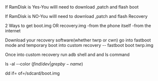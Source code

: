 If RamDisk is Yes-You willl need to download ,patch and flash boot

If RamDisk is NO-You willl need to download ,patch and flash Recovery

2 Ways to get boot.img OR recovery.img
	-from the phone itself
	-from the internet

Download your recovery software(whether twrp or cwn) go into fastboot mode and temporary boot into custom recovery -- fastboot boot twrp.img

Once into custom recovery run adb shell and and ls command
 
ls -al --color $(find /dev|grep by-name$)

dd if=<boot path> of=/sdcard/boot.img
